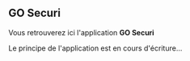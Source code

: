 ## GO Securi

Vous retrouverez ici l'application **GO Securi**

Le principe de l'application est en cours d'écriture...
